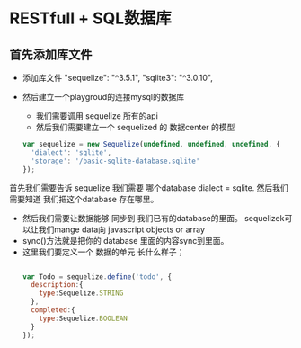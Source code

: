 # RESTfull + SQL数据库
## 首先添加库文件
- 添加库文件
"sequelize": "^3.5.1",
"sqlite3": "^3.0.10",

- 然后建立一个playgroud的连接mysql的数据库
  * 我们需要调用 sequelize 所有的api
  * 然后我们需要建立一个 sequelized 的 数据center 的模型

  ```javascript
  var sequelize = new Sequelize(undefined, undefined, undefined, {
    'dialect': 'sqlite',
    'storage': '/basic-sqlite-database.sqlite'
  });
  ```
首先我们需要告诉 sequelize 我们需要 哪个database dialect = sqlite.
然后我们需要知道 我们把这个database 存在哪里。

- 然后我们需要让数据能够 同步到 我们已有的database的里面。
  sequelizek可以让我们mange data向 javascript objects or array
- sync()方法就是把你的 database 里面的内容sync到里面。
- 这里我们要定义一个 数据的单元 长什么样子；
    ```javascript

    var Todo = sequelize.define('todo', {
      description:{
        type:Sequelize.STRING
      },
      completed:{
        type:Sequelize.BOOLEAN
      }
    });

    ```
